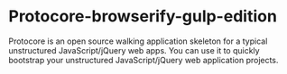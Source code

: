 # Protocore-browserify-gulp-edition
Protocore is an open source walking application skeleton for a typical unstructured JavaScript/jQuery web apps. You can use it to quickly bootstrap your unstructured JavaScript/jQuery web application projects.
